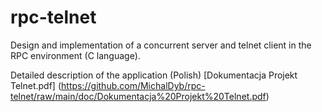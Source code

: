 # rpc-telnet

Design and implementation of a concurrent server and telnet client in the RPC environment (C language).

Detailed description of the application (Polish) [Dokumentacja Projekt Telnet.pdf] 
(https://github.com/MichalDyb/rpc-telnet/raw/main/doc/Dokumentacja%20Projekt%20Telnet.pdf)
